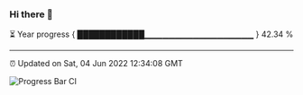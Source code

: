 ### Hi there 👋

⏳ Year progress { ████████████▁▁▁▁▁▁▁▁▁▁▁▁▁▁▁▁▁▁ } 42.34 %

---

⏰ Updated on Sat, 04 Jun 2022 12:34:08 GMT

![Progress Bar CI](https://github.com/ZhaoGui/ZhaoGui/workflows/Progress%20Bar%20CI/badge.svg)
